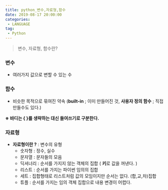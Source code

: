 ```yaml
---
title: python_변수,자료형,함수
date: 2019-08-17 20:00:00
categories:
 - LANGUAGE
tag:
 - Python
---
```


> 변수, 자료형, 함수란?

### 변수

- 여러가지 값으로 변할 수 있는 수

### 함수

- 비슷한 목적으로 묶여진 약속 (**built-in** ; 이미 만들어진 것, **사용자 정의 함수** ; 직접 만들수도 있다.)

**※ 바디는 { }를 생략하는 대신 들여쓰기로 구분한다.**



### 자료형

- **자료형이란 ?** : 변수의 유형
  - 숫자형 : 정수, 실수
  - 문자열 : 문자들의 모음
  - 딕셔너리 : 순서를 가지지 않는 객체의 집합 ( **키**로 값을 꺼낸다. )
  - 리스트 : 순서를 가지는 파이썬 임의의 집합
  - 세트 : 집합형태로 리스트처럼 값의 모임이지만 순서는 없다.  (합,교,차)집합
  - 튜플 : 순서를 가지는 임의 객체 집합으로 내용 변경이 어렵다.